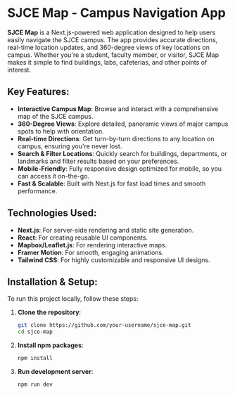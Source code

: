# SJCE Map - Campus Navigation App

**SJCE Map** is a Next.js-powered web application designed to help users easily navigate the SJCE campus. The app provides accurate directions, real-time location updates, and 360-degree views of key locations on campus. Whether you're a student, faculty member, or visitor, SJCE Map makes it simple to find buildings, labs, cafeterias, and other points of interest.

## Key Features:
- **Interactive Campus Map**: Browse and interact with a comprehensive map of the SJCE campus.
- **360-Degree Views**: Explore detailed, panoramic views of major campus spots to help with orientation.
- **Real-time Directions**: Get turn-by-turn directions to any location on campus, ensuring you're never lost.
- **Search & Filter Locations**: Quickly search for buildings, departments, or landmarks and filter results based on your preferences.
- **Mobile-Friendly**: Fully responsive design optimized for mobile, so you can access it on-the-go.
- **Fast & Scalable**: Built with Next.js for fast load times and smooth performance.

## Technologies Used:
- **Next.js**: For server-side rendering and static site generation.
- **React**: For creating reusable UI components.
- **Mapbox/Leaflet.js**: For rendering interactive maps.
- **Framer Motion**: For smooth, engaging animations.
- **Tailwind CSS**: For highly customizable and responsive UI designs.

## Installation & Setup:
To run this project locally, follow these steps:

1. **Clone the repository**:
   ```bash
   git clone https://github.com/your-username/sjce-map.git
   cd sjce-map

2. **Install npm packages**:
   ```bash
   npm install
   
3. **Run development server**:
   ```bash
   npm run dev

